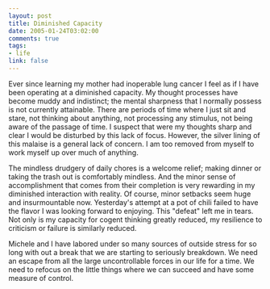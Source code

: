 ```yaml
--- 
layout: post
title: Diminished Capacity
date: 2005-01-24T03:02:00
comments: true
tags:
- life
link: false
---
```

Ever since learning my mother had inoperable lung cancer I feel as if I have been operating at a diminished capacity. My thought processes have become muddy and indistinct; the mental sharpness that I normally possess is not currently attainable. There are periods of time where I just sit and stare, not thinking about anything, not processing any stimulus, not being aware of the passage of time. I suspect that were my thoughts sharp and clear I would be disturbed by this lack of focus. However, the silver lining of this malaise is a general lack of concern. I am too removed from myself to work myself up over much of anything.

The mindless drudgery of daily chores is a welcome relief; making dinner or taking the trash out is comfortably mindless. And the minor sense of accomplishment that comes from their completion is very rewarding in my diminished interaction with reality. Of course, minor setbacks seem huge and insurmountable now. Yesterday's attempt at a pot of chili failed to have the flavor I was looking forward to enjoying. This "defeat" left me in tears. Not only is my capacity for cogent thinking greatly reduced, my resilience to criticism or failure is similarly reduced.

Michele and I have labored under so many sources of outside stress for so long with out a break that we are starting to seriously breakdown. We need an escape from all the large uncontrollable forces in our life for a time. We need to refocus on the little things where we can succeed and have some measure of control.
